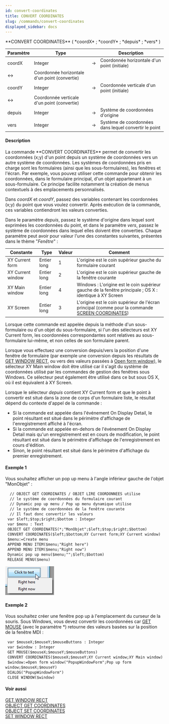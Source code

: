 ```yaml
---
id: convert-coordinates
title: CONVERT COORDINATES
slug: /commands/convert-coordinates
displayed_sidebar: docs
---
```


<!--REF #_command_.CONVERT COORDINATES.Syntax-->**CONVERT COORDINATES** ( *coordX* ; *coordY* ; *depuis* ; *vers* )<!-- END REF-->
<!--REF #_command_.CONVERT COORDINATES.Params-->
| Paramètre | Type |  | Description |
| --- | --- | --- | --- |
| coordX | Integer | &srarr; | Coordonnée horizontale d'un point (initiale) |
| &harr; | Coordonnée horizontale d'un point (convertie) |
| coordY | Integer | &srarr; | Coordonnée verticale d'un point (initiale) |
| &harr; | Coordonnée verticale d'un point (convertie) |
| depuis | Integer | &srarr; | Système de coordonnées d'origine |
| vers | Integer | &srarr; | Système de coordonnées dans lequel convertir le point |

<!-- END REF-->

#### Description 

<!--REF #_command_.CONVERT COORDINATES.Summary-->La commande **CONVERT COORDINATES** permet de convertir les coordonnées (x;y) d'un point depuis un système de coordonnées vers un autre système de coordonnées.<!-- END REF--> Les systèmes de coordonnées pris en charge sont les formulaires (ainsi que les sous-formulaires), les fenêtres et l'écran. Par exemple, vous pouvez utiliser cette commande pour obtenir les coordonnées, dans le formulaire principal, d'un objet appartenant à un sous-formulaire. Ce principe facilite notamment la création de menus contextuels à des emplacements personnalisés. 

Dans *coordX* et *coordY*, passez des variables contenant les coordonnées (x;y) du point que vous voulez convertir. Après exécution de la commande, ces variables contiendront les valeurs converties.

Dans le paramètre *depuis*, passez le système d'origine dans lequel sont exprimées les coordonnées du point, et dans le paramètre *vers*, passez le système de coordonnées dans lequel elles doivent être converties. Chaque paramètre peut avoir pour valeur l'une des constantes suivantes, présentes dans le thème "*Fenêtre*" :

| Constante         | Type        | Valeur | Comment                                                                                                                   |
| ----------------- | ----------- | ------ | ------------------------------------------------------------------------------------------------------------------------- |
| XY Current form   | Entier long | 1      | L'origine est le coin supérieur gauche du formulaire courant                                                              |
| XY Current window | Entier long | 2      | L'origine est le coin supérieur gauche de la fenêtre courante                                                             |
| XY Main window    | Entier long | 4      | Windows : L'origine est le coin supérieur gauche de la fenêtre principale ; OS X : identique à XY Screen                  |
| XY Screen         | Entier long | 3      | L'origine est le coin supérieur de l'écran principal (comme pour la commande [SCREEN COORDINATES](screen-coordinates.md)) |

Lorsque cette commande est appelée depuis la méthode d'un sous-formulaire ou d'un objet du sous-formulaire, si l'un des sélecteurs est XY Current form, les coordonnées correspondantes sont relatives au sous-formulaire lui-même, et non celles de son formulaire parent. 

Lorsque vous effectuez une conversion depuis/vers la position d'une fenêtre de formulaire (par exemple une conversion depuis les résultats de [GET WINDOW RECT](get-window-rect.md), ou vers des valeurs passées à [Open form window](open-form-window.md)), le sélecteur XY Main window doit être utilisé car il s'agit du système de coordonnées utilisé par les commandes de gestion des fenêtres sous Windows. Ce sélecteur peut également être utilisé dans ce but sous OS X, où il est équivalent à XY Screen.

Lorsque le sélecteur *depuis* contient XY Current form et que le point à convertir est situé dans la zone de corps d'un formulaire liste, le résultat dépend du contexte d'appel de la commande : 

* Si la commande est appelée dans l'événement On Display Detail, le point résultant est situé dans le périmètre d'affichage de l'enregistrement affiché à l'écran.
* Si la commande est appelée en-dehors de l'événement On Display Detail mais qu'un enregistrement est en cours de modification, le point résultant est situé dans le périmètre d'affichage de l'enregistrement en cours d'édition.
* Sinon, le point résultant est situé dans le périmètre d'affichage du premier enregistrement.

#### Exemple 1 

Vous souhaitez afficher un pop up menu à l'angle inférieur gauche de l'objet "MonObjet" :

```4d
  // OBJECT GET COORDINATES / OBJET LIRE COORDONNEES utilise
  // le système de coordonnées du formulaire courant
  // Dynamic pop up menu / Pop up menu dynamique utilise
  // le système de coordonnées de la fenêtre courante
  // Il faut donc convertir les valeurs
 var $left;$top;$right;$bottom : Integer
 var $menu : Text
 OBJECT GET COORDINATES(*;"MonObjet";$left;$top;$right;$bottom)
 CONVERT COORDINATES($left;$bottom;XY Current form;XY Current window)
 $menu:=Create menu
 APPEND MENU ITEM($menu;"Right here")
 APPEND MENU ITEM($menu;"Right now")
 Dynamic pop up menu($menu;"";$left;$bottom)
 RELEASE MENU($menu)
```

![](../assets/en/commands/pict2678144.en.png)

#### Exemple 2 

Vous souhaitez créer une fenêtre pop up à l'emplacement du curseur de la souris. Sous Windows, vous devez convertir les coordonnées car [GET MOUSE](get-mouse.md) (avec le paramètre \*) retourne des valeurs basées sur la position de la fenêtre MDI :

```4d
 var $mouseX;$mouseY;$mouseButtons : Integer
 var $window : Integer
 GET MOUSE($mouseX;$mouseY;$mouseButtons)
 CONVERT COORDINATES($mouseX;$mouseY;XY Current window;XY Main window)
 $window:=Open form window("PopupWindowForm";Pop up form window;$mouseX;$mouseY)
 DIALOG("PopupWindowForm")
 CLOSE WINDOW($window)
```

#### Voir aussi 

[GET WINDOW RECT](get-window-rect.md)  
[OBJECT GET COORDINATES](object-get-coordinates.md)  
[OBJECT SET COORDINATES](object-set-coordinates.md)  
[SET WINDOW RECT](set-window-rect.md)  